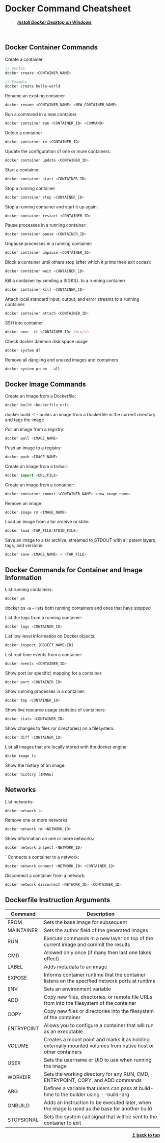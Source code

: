 # Docker Command Cheatsheet

> ***[Install Docker Desktop on Windows](https://docs.docker.com/desktop/windows/install/)***

<br/>

## Docker Container Commands

Create a container

```js
// Syntax
docker create <CONTAINER_NAME>

// Example
docker create hello-world
```

Rename an existing container

```js
docker rename <CONTAINER_NAME> <NEW_CONTAINER_NAME>
```

Run a command in a new container

```js
docker container run <CONTAINER_ID> <COMMAND>
```

Delete a container

```js
docker container rm <CONTAINER_ID>
```

Update the configuration of one or more containers:

```js
docker container update <CONTAINER_ID>
```

Start a container

```js
docker container start <CONTAINER_ID>
```

Stop a running container

```js
docker container stop <CONTAINER_ID>
```

Stop a running container and start it up again:

```js
docker container restart <CONTAINER_ID>
```

Pause processes in a running container:

```js
docker container pause <CONTAINER_ID>
```

Unpause processes in a running container:

```js
docker container unpause <CONTAINER_ID>
```

Block a container until others stop (after which it prints their exit codes):

```js
docker container wait <CONTAINER_ID>
```

Kill a container by sending a SIGKILL to a running container:

```js
docker container kill <CONTAINER_ID>
```

Attach local standard input, output, and error streams to a running container:

```js
docker container attach <CONTAINER_ID>
```

SSH into container

```js
docker exec -it <CONTAINER_ID> /bin/sh
```

Check docker daemon disk space usage

```js
docker system df
```

Remove all dangling and unused images and containers

```js
docker system prune --all
```

## Docker Image Commands

Create an image from a Dockerfile:

```js
docker build <Dockerfile_url>
```

docker build -t – builds an image from a Dockerfile in the current directory and tags the image

Pull an image from a registry:

```js
docker pull <IMAGE_NAME>
```

Push an image to a registry:

```js
docker push <IMAGE_NAME>
```

Create an image from a tarball:

```js
docker import <URL/FILE>
```

Create an image from a container:

```js
docker container commit <CONTAINER_NAME> <new_image_name>
```

Remove an image:

```js
docker image rm <IMAGE_NAME>
```

Load an image from a tar archive or stdin:

```js
docker load <TAR_FILE/STDIN_FILE>
```

Save an image to a tar archive, streamed to STDOUT with all parent layers, tags, and versions:

```js
docker save <IMAGE_NAME> > <TAR_FILE>
```

## Docker Commands for Container and Image Information

List running containers:

```js
docker ps
```

docker ps -a – lists both running containers and ones that have stopped

List the logs from a running container:

```js
docker logs <CONTAINER_ID>
```

List low-level information on Docker objects:

```js
docker inspect [OBJECT_NAME/ID]
```

List real-time events from a container:

```js
docker events <CONTAINER_ID>
```

Show port (or specific) mapping for a container:

```js
docker port <CONTAINER_ID>
```

Show running processes in a container:

```js
docker top <CONTAINER_ID>
```

Show live resource usage statistics of containers:

```js
docker stats <CONTAINER_ID>
```

Show changes to files (or directories) on a filesystem:

```js
docker diff <CONTAINER_ID>
```

List all images that are locally stored with the docker engine:

```js
docke image ls
```

Show the history of an image:

```js
docker history [IMAGE]
```

## Networks

List networks:

```js
docker network ls
```

Remove one or more networks:

```js
docker network rm <NETWORK_ID>
```

Show information on one or more networks:

```js
docker network inspect <NETWORK_ID>
```
`
Connects a container to a network:

```js
docker network connect <NETWORK_ID> <CONTAINER_ID>
```

Disconnect a container from a network:

```js
docker network disconnect <NETWORK_ID> <CONTAINER_ID>
```

## Dockerfile Instruction Arguments

|Command        |Description|
|---------------|-----------------------------------|
|FROM           | Sets the base image for subsequent|
|MAINTAINER     | Sets the author field of the generated images|
|RUN            | Execute commands in a new layer on top of the current image and commit the results|
|CMD            | Allowed only once (if many then last one takes effect) |
|LABEL          | Adds metadata to an image|
|EXPOSE         | Informs container runtime that the container listens on the specified network ports at runtime|
|ENV            | Sets an environment variable|
|ADD            | Copy new files, directories, or remote file URLs from into the filesystem of the container|
|COPY           | Copy new files or directories into the filesystem of the container|
|ENTRYPOINT     | Allows you to configure a container that will run as an executable|
|VOLUME         | Creates a mount point and marks it as holding externally mounted volumes from native host or other containers|
|USER           | Sets the username or UID to use when running the image|
|WORKDIR        | Sets the working directory for any RUN, CMD, ENTRYPOINT, COPY, and ADD commands|
|ARG            | Defines a variable that users can pass at build-time to the builder using --build-arg|
|ONBUILD        | Adds an instruction to be executed later, when the image is used as the base for another build|
|STOPSIGNAL     | Sets the system call signal that will be sent to the container to exit|

<div align="right">
    <b><a href="#">↥ back to top</a></b>
</div>
